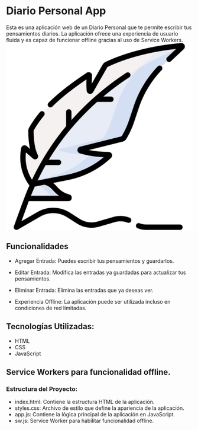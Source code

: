 # Diario Personal App

Esta es una aplicación web de un Diario Personal que te permite escribir tus pensamientos diarios. 
La aplicación ofrece una experiencia de usuario fluida y es capaz de funcionar offline gracias al uso de Service Workers.
![Logo](Img/logo.png)

## Funcionalidades
- Agregar Entrada: Puedes escribir tus pensamientos y guardarlos.

- Editar Entrada: Modifica las entradas ya guardadas para actualizar tus pensamientos.

- Eliminar Entrada: Elimina las entradas que ya deseas ver.

- Experiencia Offline: La aplicación puede ser utilizada incluso en condiciones de red limitadas.


## Tecnologías Utilizadas:

- HTML
- CSS
- JavaScript

## Service Workers para funcionalidad offline.

### Estructura del Proyecto:

- index.html: Contiene la estructura HTML de la aplicación.
- styles.css: Archivo de estilo que define la apariencia de la aplicación.
- app.js: Contiene la lógica principal de la aplicación en JavaScript.
- sw.js: Service Worker para habilitar funcionalidad offline.


